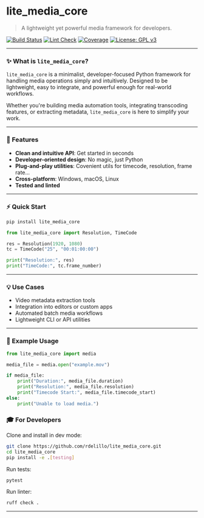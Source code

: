 # lite_media_core

> A lightweight yet powerful media framework for developers.

[![Build Status](https://github.com/rdelillo/lite_media_core/actions/workflows/run_tests.yml/badge.svg)](https://github.com/rdelillo/lite_media_core/actions/workflows/run_tests.yml)
[![Lint Check](https://github.com/rdelillo/lite_media_core/actions/workflows/ruff.yml/badge.svg)](https://github.com/rdelillo/lite_media_core/actions/workflows/ruff.yml)
[![Coverage](https://codecov.io/gh/rdelillo/lite_media_core/branch/main/graph/badge.svg)](https://codecov.io/gh/rdelillo/lite_media_core)
[![License: GPL v3](https://img.shields.io/badge/License-GPLv3-blue.svg)](https://www.gnu.org/licenses/gpl-3.0)

---

### ✨ What is `lite_media_core`?

`lite_media_core` is a minimalist, developer-focused Python framework for handling media operations simply and intuitively. Designed to be lightweight, easy to integrate, and powerful enough for real-world workflows.

Whether you're building media automation tools, integrating transcoding features, or extracting metadata, `lite_media_core` is here to simplify your work.

---

### 🌟 Features

- **Clean and intuitive API**: Get started in seconds
- **Developer-oriented design**: No magic, just Python
- **Plug-and-play utilities**: Covenient utils for timecode, resolution, frame rate...
- **Cross-platform**: Windows, macOS, Linux
- **Tested and linted**

---

### ⚡ Quick Start

```bash
pip install lite_media_core
```

```python
from lite_media_core import Resolution, TimeCode

res = Resolution(1920, 1080)
tc = TimeCode("25", "00:01:00:00")

print("Resolution:", res)
print("TimeCode:", tc.frame_number)
```

---

### 💡 Use Cases

- Video metadata extraction tools
- Integration into editors or custom apps
- Automated batch media workflows
- Lightweight CLI or API utilities

---


### 🧪 Example Usage

```python
from lite_media_core import media

media_file = media.open("example.mov")

if media_file:
    print("Duration:", media_file.duration)
    print("Resolution:", media_file.resolution)
    print("Timecode Start:", media_file.timecode_start)
else:
    print("Unable to load media.")
```


### 🎓 For Developers

Clone and install in dev mode:

```bash
git clone https://github.com/rdelillo/lite_media_core.git
cd lite_media_core
pip install -e .[testing]
```

Run tests:
```bash
pytest
```

Run linter:
```bash
ruff check .
```

---



